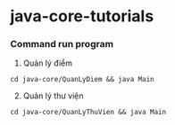 # java-core-tutorials

### Command run program

1. Quản lý điểm

```
cd java-core/QuanLyDiem && java Main
```

2. Quản lý thư viện

```
cd java-core/QuanLyThuVien && java Main
```
